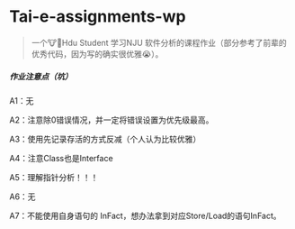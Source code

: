 # Tai-e-assignments-wp

> 一个🐮🐎Hdu Student 学习NJU 软件分析的课程作业（部分参考了前辈的优秀代码，因为写的确实很优雅😭）。

##### 作业注意点（坑）

A1：无

A2：注意除0错误情况，并一定将错误设置为优先级最高。

A3：使用先记录存活的方式反减（个人认为比较优雅）

A4：注意Class也是Interface

A5：理解指针分析！！！

A6：无

A7：不能使用自身语句的 InFact，想办法拿到对应Store/Load的语句InFact。
